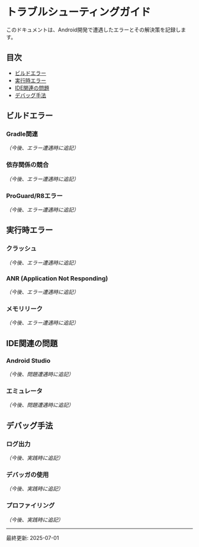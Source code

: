 # トラブルシューティングガイド

このドキュメントは、Android開発で遭遇したエラーとその解決策を記録します。

## 目次
- [ビルドエラー](#ビルドエラー)
- [実行時エラー](#実行時エラー)
- [IDE関連の問題](#ide関連の問題)
- [デバッグ手法](#デバッグ手法)

## ビルドエラー

### Gradle関連
*（今後、エラー遭遇時に追記）*

### 依存関係の競合
*（今後、エラー遭遇時に追記）*

### ProGuard/R8エラー
*（今後、エラー遭遇時に追記）*

## 実行時エラー

### クラッシュ
*（今後、エラー遭遇時に追記）*

### ANR (Application Not Responding)
*（今後、エラー遭遇時に追記）*

### メモリリーク
*（今後、エラー遭遇時に追記）*

## IDE関連の問題

### Android Studio
*（今後、問題遭遇時に追記）*

### エミュレータ
*（今後、問題遭遇時に追記）*

## デバッグ手法

### ログ出力
*（今後、実践時に追記）*

### デバッガの使用
*（今後、実践時に追記）*

### プロファイリング
*（今後、実践時に追記）*

---
最終更新: 2025-07-01